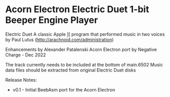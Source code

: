 # Acorn Electron Electric Duet 1-bit Beeper Engine Player

Electric Duet
A classic Apple ][ program that performed music in two voices by Paul Lutus (http://arachnoid.com/administration)

Enhancements by Alexander Patalenski
Acorn Electron port by Negative Charge - Dec 2022

The track currently needs to be included at the bottom of main.6502
Music data files should be extracted from original Electric Duet disks

Release Notes:

- v0.1 - Initial BeebAsm port for the Acorn Electron